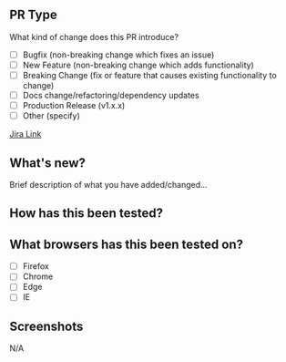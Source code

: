 ## PR Type
What kind of change does this PR introduce?

- [ ] Bugfix (non-breaking change which fixes an issue)
- [ ] New Feature (non-breaking change which adds functionality)
- [ ] Breaking Change (fix or feature that causes existing functionality to change)
- [ ] Docs change/refactoring/dependency updates
- [ ] Production Release (v1.x.x)
- [ ] Other (specify)

[Jira Link](https://firemind.atlassian.net/browse/TICKET_NUMBER)

## What's new?
Brief description of what you have added/changed...

## How has this been tested?

## What browsers has this been tested on?
- [ ] Firefox
- [ ] Chrome
- [ ] Edge
- [ ] IE

## Screenshots
N/A